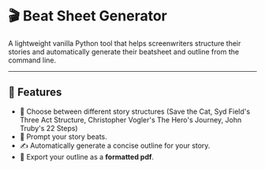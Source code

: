 # 🎬 Beat Sheet Generator

A lightweight vanilla Python tool that helps screenwriters structure their stories and automatically generate their beatsheet and outline from the command line.

---

## 🚀 Features

- 📖 Choose between different story structures (Save the Cat, Syd Field's Three Act Structure, Christopher Vogler's The Hero's Journey, John Truby's 22 Steps)
- 💬 Prompt your story beats.
- ✍️ Automatically generate a concise outline for your story.
- 🧾 Export your outline as a **formatted pdf**.

